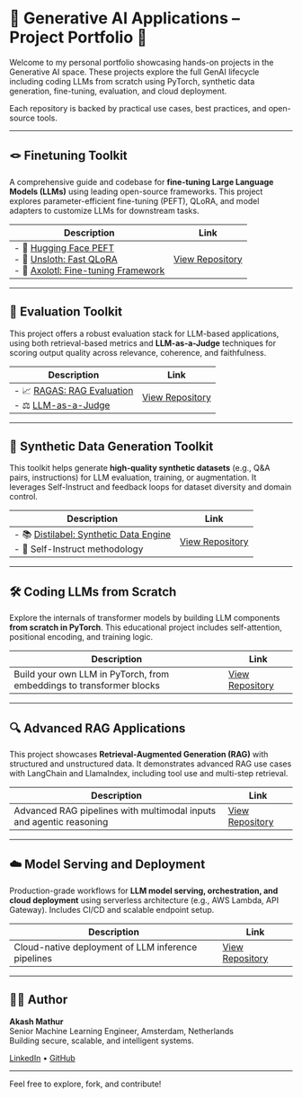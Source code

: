 # 🔬 Generative AI Applications – Project Portfolio 📍

Welcome to my personal portfolio showcasing hands-on projects in the Generative AI space. These projects explore the full GenAI lifecycle including coding LLMs from scratch using PyTorch, synthetic data generation, fine-tuning, evaluation, and cloud deployment.

Each repository is backed by practical use cases, best practices, and open-source tools.

---

## 🪢 Finetuning Toolkit

A comprehensive guide and codebase for **fine-tuning Large Language Models (LLMs)** using leading open-source frameworks. This project explores parameter-efficient fine-tuning (PEFT), QLoRA, and model adapters to customize LLMs for downstream tasks.

| Description | Link |
|------------|------|
| - 🤗 [Hugging Face PEFT](https://huggingface.co/docs/peft/index) <br> - 🦥 [Unsloth: Fast QLoRA](https://github.com/unslothai/unsloth) <br> - 🦎 [Axolotl: Fine-tuning Framework](https://github.com/OpenAccess-AI-Collective/axolotl) | [View Repository](https://github.com/akashmathur-2212/Deep-Learning-with-PyTorch-HuggingFace/tree/main/llm-finetuning) |

---

## 🧪 Evaluation Toolkit

This project offers a robust evaluation stack for LLM-based applications, using both retrieval-based metrics and **LLM-as-a-Judge** techniques for scoring output quality across relevance, coherence, and faithfulness.

| Description | Link |
|------------|------|
| - 📈 [RAGAS: RAG Evaluation](https://docs.ragas.io/en/stable/) <br> - ⚖️ [LLM-as-a-Judge](https://arxiv.org/abs/2411.15594) | [View Repository](https://github.com/akashmathur-2212/Deep-Learning-with-PyTorch-HuggingFace/tree/main/llm-evaluation) |

---

## 🧠 Synthetic Data Generation Toolkit

This toolkit helps generate **high-quality synthetic datasets** (e.g., Q&A pairs, instructions) for LLM evaluation, training, or augmentation. It leverages Self-Instruct and feedback loops for dataset diversity and domain control.

| Description | Link |
|------------|------|
| - 📚 [Distilabel: Synthetic Data Engine](https://distilabel.argilla.io/latest/) <br> - 📌 Self-Instruct methodology | [View Repository](https://github.com/akashmathur-2212/Deep-Learning-with-PyTorch-HuggingFace/tree/main/synthetic-data-generation) |

---

## 🛠️ Coding LLMs from Scratch

Explore the internals of transformer models by building LLM components **from scratch in PyTorch**. This educational project includes self-attention, positional encoding, and training logic.

| Description | Link |
|------------|------|
| Build your own LLM in PyTorch, from embeddings to transformer blocks | [View Repository](https://github.com/akashmathur-2212/Deep-Learning-with-PyTorch-HuggingFace/tree/main/transformers_from_scratch) |

---

## 🔍 Advanced RAG Applications

This project showcases **Retrieval-Augmented Generation (RAG)** with structured and unstructured data. It demonstrates advanced RAG use cases with LangChain and LlamaIndex, including tool use and multi-step retrieval.

| Description | Link |
|------------|------|
| Advanced RAG pipelines with multimodal inputs and agentic reasoning | [View Repository](https://github.com/akashmathur-2212/LLMs-playground/tree/main) |

---

## ☁️ Model Serving and Deployment

Production-grade workflows for **LLM model serving, orchestration, and cloud deployment** using serverless architecture (e.g., AWS Lambda, API Gateway). Includes CI/CD and scalable endpoint setup.

| Description | Link |
|------------|------|
| Cloud-native deployment of LLM inference pipelines | [View Repository](https://github.com/akashmathur-2212/aws-serverless-workflows) |

---

## 👨‍💻 Author

**Akash Mathur**  
Senior Machine Learning Engineer, Amsterdam, Netherlands  
Building secure, scalable, and intelligent systems.

[LinkedIn](https://www.linkedin.com/in/akashmathur22/) • [GitHub](https://github.com/akashmathur-2212)

---

Feel free to explore, fork, and contribute!

